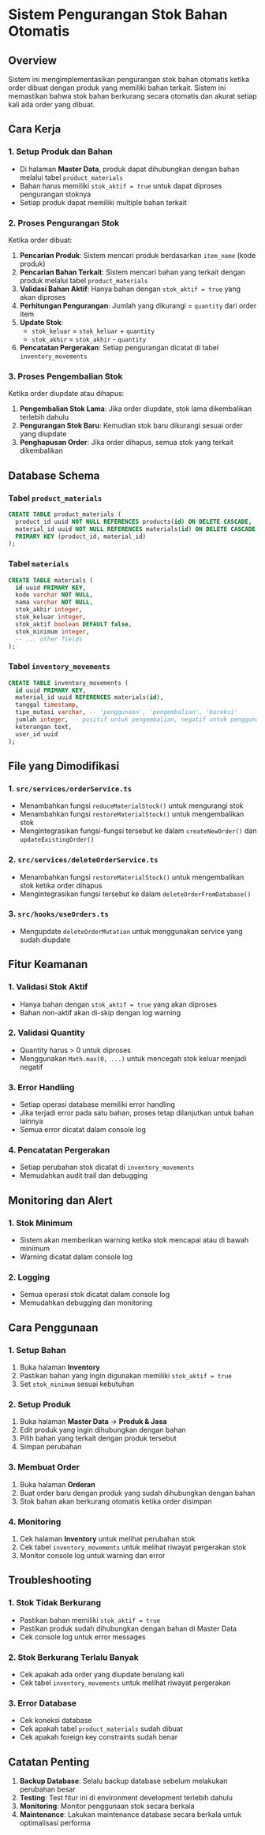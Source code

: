 # Sistem Pengurangan Stok Bahan Otomatis

## Overview
Sistem ini mengimplementasikan pengurangan stok bahan otomatis ketika order dibuat dengan produk yang memiliki bahan terkait. Sistem ini memastikan bahwa stok bahan berkurang secara otomatis dan akurat setiap kali ada order yang dibuat.

## Cara Kerja

### 1. Setup Produk dan Bahan
- Di halaman **Master Data**, produk dapat dihubungkan dengan bahan melalui tabel `product_materials`
- Bahan harus memiliki `stok_aktif = true` untuk dapat diproses pengurangan stoknya
- Setiap produk dapat memiliki multiple bahan terkait

### 2. Proses Pengurangan Stok
Ketika order dibuat:

1. **Pencarian Produk**: Sistem mencari produk berdasarkan `item_name` (kode produk)
2. **Pencarian Bahan Terkait**: Sistem mencari bahan yang terkait dengan produk melalui tabel `product_materials`
3. **Validasi Bahan Aktif**: Hanya bahan dengan `stok_aktif = true` yang akan diproses
4. **Perhitungan Pengurangan**: Jumlah yang dikurangi = `quantity` dari order item
5. **Update Stok**: 
   - `stok_keluar` = `stok_keluar` + `quantity`
   - `stok_akhir` = `stok_akhir` - `quantity`
6. **Pencatatan Pergerakan**: Setiap pengurangan dicatat di tabel `inventory_movements`

### 3. Proses Pengembalian Stok
Ketika order diupdate atau dihapus:

1. **Pengembalian Stok Lama**: Jika order diupdate, stok lama dikembalikan terlebih dahulu
2. **Pengurangan Stok Baru**: Kemudian stok baru dikurangi sesuai order yang diupdate
3. **Penghapusan Order**: Jika order dihapus, semua stok yang terkait dikembalikan

## Database Schema

### Tabel `product_materials`
```sql
CREATE TABLE product_materials (
  product_id uuid NOT NULL REFERENCES products(id) ON DELETE CASCADE,
  material_id uuid NOT NULL REFERENCES materials(id) ON DELETE CASCADE,
  PRIMARY KEY (product_id, material_id)
);
```

### Tabel `materials`
```sql
CREATE TABLE materials (
  id uuid PRIMARY KEY,
  kode varchar NOT NULL,
  nama varchar NOT NULL,
  stok_akhir integer,
  stok_keluar integer,
  stok_aktif boolean DEFAULT false,
  stok_minimum integer,
  -- ... other fields
);
```

### Tabel `inventory_movements`
```sql
CREATE TABLE inventory_movements (
  id uuid PRIMARY KEY,
  material_id uuid REFERENCES materials(id),
  tanggal timestamp,
  tipe_mutasi varchar, -- 'penggunaan', 'pengembalian', 'koreksi'
  jumlah integer, -- positif untuk pengembalian, negatif untuk penggunaan
  keterangan text,
  user_id uuid
);
```

## File yang Dimodifikasi

### 1. `src/services/orderService.ts`
- Menambahkan fungsi `reduceMaterialStock()` untuk mengurangi stok
- Menambahkan fungsi `restoreMaterialStock()` untuk mengembalikan stok
- Mengintegrasikan fungsi-fungsi tersebut ke dalam `createNewOrder()` dan `updateExistingOrder()`

### 2. `src/services/deleteOrderService.ts`
- Menambahkan fungsi `restoreMaterialStock()` untuk mengembalikan stok ketika order dihapus
- Mengintegrasikan fungsi tersebut ke dalam `deleteOrderFromDatabase()`

### 3. `src/hooks/useOrders.ts`
- Mengupdate `deleteOrderMutation` untuk menggunakan service yang sudah diupdate

## Fitur Keamanan

### 1. Validasi Stok Aktif
- Hanya bahan dengan `stok_aktif = true` yang akan diproses
- Bahan non-aktif akan di-skip dengan log warning

### 2. Validasi Quantity
- Quantity harus > 0 untuk diproses
- Menggunakan `Math.max(0, ...)` untuk mencegah stok keluar menjadi negatif

### 3. Error Handling
- Setiap operasi database memiliki error handling
- Jika terjadi error pada satu bahan, proses tetap dilanjutkan untuk bahan lainnya
- Semua error dicatat dalam console log

### 4. Pencatatan Pergerakan
- Setiap perubahan stok dicatat di `inventory_movements`
- Memudahkan audit trail dan debugging

## Monitoring dan Alert

### 1. Stok Minimum
- Sistem akan memberikan warning ketika stok mencapai atau di bawah minimum
- Warning dicatat dalam console log

### 2. Logging
- Semua operasi stok dicatat dalam console log
- Memudahkan debugging dan monitoring

## Cara Penggunaan

### 1. Setup Bahan
1. Buka halaman **Inventory**
2. Pastikan bahan yang ingin digunakan memiliki `stok_aktif = true`
3. Set `stok_minimum` sesuai kebutuhan

### 2. Setup Produk
1. Buka halaman **Master Data** → **Produk & Jasa**
2. Edit produk yang ingin dihubungkan dengan bahan
3. Pilih bahan yang terkait dengan produk tersebut
4. Simpan perubahan

### 3. Membuat Order
1. Buka halaman **Orderan**
2. Buat order baru dengan produk yang sudah dihubungkan dengan bahan
3. Stok bahan akan berkurang otomatis ketika order disimpan

### 4. Monitoring
1. Cek halaman **Inventory** untuk melihat perubahan stok
2. Cek tabel `inventory_movements` untuk melihat riwayat pergerakan stok
3. Monitor console log untuk warning dan error

## Troubleshooting

### 1. Stok Tidak Berkurang
- Pastikan bahan memiliki `stok_aktif = true`
- Pastikan produk sudah dihubungkan dengan bahan di Master Data
- Cek console log untuk error messages

### 2. Stok Berkurang Terlalu Banyak
- Cek apakah ada order yang diupdate berulang kali
- Cek tabel `inventory_movements` untuk melihat riwayat pergerakan

### 3. Error Database
- Cek koneksi database
- Cek apakah tabel `product_materials` sudah dibuat
- Cek apakah foreign key constraints sudah benar

## Catatan Penting

1. **Backup Database**: Selalu backup database sebelum melakukan perubahan besar
2. **Testing**: Test fitur ini di environment development terlebih dahulu
3. **Monitoring**: Monitor penggunaan stok secara berkala
4. **Maintenance**: Lakukan maintenance database secara berkala untuk optimalisasi performa 